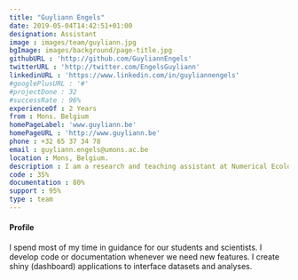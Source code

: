 ```yaml
---
title: "Guyliann Engels"
date: 2019-05-04T14:42:51+01:00
designation: Assistant
image : images/team/guyliann.jpg
bgImage: images/background/page-title.jpg
githubURL : 'http://github.com/GuyliannEngels'
twitterURL : 'http://twitter.com/EngelsGuyliann'
linkedinURL : 'https://www.linkedin.com/in/guyliannengels'
#googlePlusURL : '#'
#projectDone : 32
#successRate : 96%
experienceOf : 2 Years
from : Mons. Belgium
homePageLabel: 'www.guyliann.be'
homePageURL : 'http://www.guyliann.be'
phone : +32 65 37 34 78
email : guyliann.engels@umons.ac.be
location : Mons, Belgium.
description : I am a research and teaching assistant at Numerical Ecology of Aquatic Systems laboratory, University of Mons (UMONS), Belgium. I spend my time between my thesis, guiding students through their master thesis and giving several practical works, mainly in biostatistics and data sciences.
code : 35%
documentation : 80%
support : 95%
type : team
---
```


#### Profile

I spend most of my time in guidance for our students and scientists. I develop code or documentation whenever we need new features. I create shiny (dashboard) applications to interface datasets and analyses.
